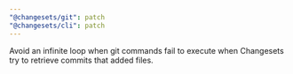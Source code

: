 ```yaml
---
"@changesets/git": patch
"@changesets/cli": patch
---
```


Avoid an infinite loop when git commands fail to execute when Changesets try to retrieve commits that added files.
